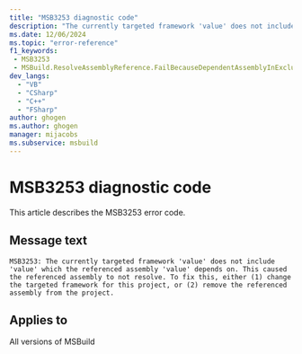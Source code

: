 ```yaml
---
title: "MSB3253 diagnostic code"
description: "The currently targeted framework 'value' does not include 'value' which the referenced assembly 'value' depends on. This caused the referenced assembly to not resolve. To fix this, either (1) change the targeted framework for this project, or (2) remove the referenced assembly from the project."
ms.date: 12/06/2024
ms.topic: "error-reference"
f1_keywords:
 - MSB3253
 - MSBuild.ResolveAssemblyReference.FailBecauseDependentAssemblyInExclusionList
dev_langs:
  - "VB"
  - "CSharp"
  - "C++"
  - "FSharp"
author: ghogen
ms.author: ghogen
manager: mijacobs
ms.subservice: msbuild
---
```


# MSB3253 diagnostic code

<!-- :::ErrorDefinitionDescription::: -->
<!-- :::editable-content name="introDescription"::: -->
This article describes the MSB3253 error code.
<!-- :::editable-content-end::: -->

## Message text

`MSB3253: The currently targeted framework 'value' does not include 'value' which the referenced assembly 'value' depends on. This caused the referenced assembly to not resolve. To fix this, either (1) change the targeted framework for this project, or (2) remove the referenced assembly from the project.`

<!-- :::editable-content name="postOutputDescription"::: -->
<!--
{StrBegin="MSB3253: "}
-->
<!-- :::editable-content-end::: -->
<!-- :::ErrorDefinitionDescription-end::: -->

## Applies to

All versions of MSBuild
